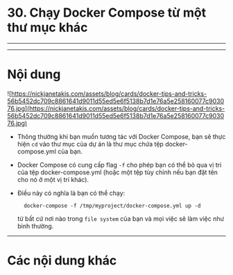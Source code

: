 # 30. Chạy Docker Compose từ một thư mục khác
____
____

# <a name="content">Nội dung</a>

![https://nickjanetakis.com/assets/blog/cards/docker-tips-and-tricks-56b5452dc709c8861641d9011d55ed5e6f5138b7d1e76a5e258160077c903076.jpg](https://nickjanetakis.com/assets/blog/cards/docker-tips-and-tricks-56b5452dc709c8861641d9011d55ed5e6f5138b7d1e76a5e258160077c903076.jpg)

- Thông thường khi bạn muốn tương tác với Docker Compose, bạn sẽ thực hiện `cd` vào thư mục của dự án là thư mục chứa tệp docker-compose.yml của bạn.

- Docker Compose có cung cấp flag `-f` cho phép bạn có thể bỏ qua vị trí của tệp docker-compose.yml (hoặc một tệp tùy chỉnh nếu bạn đặt tên cho nó ở một vị trí khác).

- Điều này có nghĩa là bạn có thể chạy:

        docker-compose -f /tmp/myproject/docker-compose.yml up -d

    từ bất cứ nơi nào trong `file system` của bạn và mọi việc sẽ làm việc như bình thường.
    
____

# <a name="content-others">Các nội dung khác</a>
